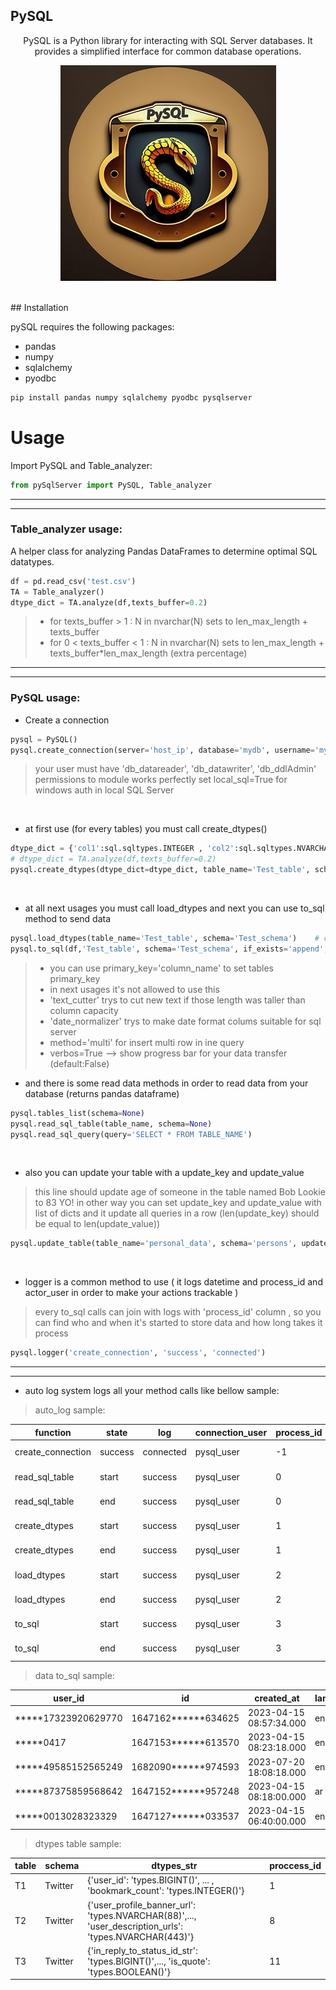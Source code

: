## PySQL

<p align="center">
PySQL is a Python library for interacting with SQL Server databases. It provides a simplified interface for common database operations.
</p>

<p align="center">
  <img src="https://github.com/sajad-git/PySQL/blob/crawler/readme/lugu.jpg?raw=true" alt="Sublime's custom image"/>
</p>
<br>
## Installation

pySQL requires the following packages:

- pandas
- numpy
- sqlalchemy
- pyodbc
  
```python
pip install pandas numpy sqlalchemy pyodbc pysqlserver
```

# Usage
Import PySQL and Table_analyzer:

```python
from pySqlServer import PySQL, Table_analyzer
```

***
***
### Table_analyzer usage:
A helper class for analyzing Pandas DataFrames to determine optimal SQL datatypes.

```python
df = pd.read_csv('test.csv')
TA = Table_analyzer()
dtype_dict = TA.analyze(df,texts_buffer=0.2)
```
> + for texts_buffer > 1 :  N in nvarchar(N) sets to len_max_length + texts_buffer
> + for 0 < texts_buffer < 1 :  N in nvarchar(N) sets to len_max_length + texts_buffer*len_max_length (extra percentage)

***
***

### PySQL usage:

+ Create a connection
```python
pysql = PySQL()
pysql.create_connection(server='host_ip', database='mydb', username='myuser', password='mypassword', local_sql=False)
```
> your user must have 'db_datareader', 'db_datawriter', 'db_ddlAdmin' permissions to module works perfectly
> set local_sql=True for windows auth in local SQL Server

<br>

+ at first use (for every tables) you must call create_dtypes()
```python
dtype_dict = {'col1':sql.sqltypes.INTEGER , 'col2':sql.sqltypes.NVARCHAR(100)} # it's suggested to use Table_analyzer to calculate optimal dtype_dict
# dtype_dict = TA.analyze(df,texts_buffer=0.2) 
pysql.create_dtypes(dtype_dict=dtype_dict, table_name='Test_table', schema='Test_schema')
```
<br>

+ at all next usages you must call load_dtypes and next you can use to_sql method to send data
```python
pysql.load_dtypes(table_name='Test_table', schema='Test_schema')    # created before
pysql.to_sql(df,'Test_table', schema='Test_schema', if_exists='append', text_cutter=True, date_normalizer=True, method='multi', verbos=True)
```
> + you can use primary_key='column_name' to set tables primary_key
> + in next usages it's not allowed to use this
> + 'text_cutter' trys to cut new text if those length was taller than column capacity
> + 'date_normalizer' trys to make date format colums suitable for sql server
> + method='multi' for insert multi row in ine query
> + verbos=True --> show progress bar for your data transfer (default:False)

+ and there is some read data methods in order to read data from your database (returns pandas dataframe)
```python
pysql.tables_list(schema=None)
pysql.read_sql_table(table_name, schema=None)
pysql.read_sql_query(query='SELECT * FROM TABLE_NAME')
```

<br>

+ also you can update your table with a update_key and update_value
> this line should update age of someone in the table named Bob Lookie to 83 YO!
> in other way you can set update_key and update_value with list of dicts and it update all queries in a row (len(update_key) should be equal to len(update_value))
```python
pysql.update_table(table_name='personal_data', schema='persons', update_key={'name':'Bob', 'last_name':'Looki'}, update_value={'age':83})
```

<br>

+ logger is a common method to use ( it logs datetime and process_id and actor_user in order to make your actions trackable )
> every to_sql calls can join with logs with 'process_id' column , so you can find who and when it's started to store data and how long takes it process
```python
pysql.logger('create_connection', 'success', 'connected')
```

***
***
+ auto log system logs all your method calls  like bellow sample:

> auto_log sample:

| function          | state   | log       | connection_user | process_id | datetime                |
|-------------------|---------|-----------|-----------------|------------|-------------------------|
| create_connection | success | connected | pysql_user      | -1         | 2023-08-12 16:04:22.000 |
| read_sql_table    | start   | success   | pysql_user      | 0          | 2023-08-12 16:04:22.000 |
| read_sql_table    | end     | success   | pysql_user      | 0          | 2023-08-12 16:04:23.000 |
| create_dtypes     | start   | success   | pysql_user      | 1          | 2023-08-12 16:04:23.000 |
| create_dtypes     | end     | success   | pysql_user      | 1          | 2023-08-12 16:04:23.000 |
| load_dtypes       | start   | success   | pysql_user      | 2          | 2023-08-12 16:04:24.000 |
| load_dtypes       | end     | success   | pysql_user      | 2          | 2023-08-12 16:04:24.000 |
| to_sql            | start   | success   | pysql_user      | 3          | 2023-08-12 16:04:24.000 |
| to_sql            | end     | success   | pysql_user      | 3          | 2023-08-12 16:04:32.000 |

> data to_sql sample:

| **user_id**         | **id**              | **created_at**          | **lang** | **favorite_count** | **quote_count** | **reply_count** | **retweet_count** | **views_count** | **bookmark_count** |
|---------------------|---------------------|-------------------------|----------|--------------------|-----------------|-----------------|-------------------|-----------------|--------------------|
| *****17323920629770 | 1647162******634625 | 2023-04-15 08:57:34.000 | en       | 2                  | 0               | 0               | 0                 | 177             | 1                  |
| *****0417           | 1647153******613570 | 2023-04-15 08:23:18.000 | en       | 1                  | 0               | 1               | 0                 | 12              | 0                  |
| *****49585152565249 | 1682090******974593 | 2023-07-20 18:08:18.000 | en       | 642                | 83              | 65              | 213               | 1749178         | 8                  |
| *****87375859568642 | 1647152******957248 | 2023-04-15 08:18:00.000 | ar       | 22                 | 8               | 0               | 0                 | 7               | 0                  |
| *****0013028323329  | 1647127******033537 | 2023-04-15 06:40:00.000 | en       | 2                  | 0               | 1               | 0                 | 84              | 2                  |

> dtypes table sample:

| table | schema  | dtypes_str                                                                                            | proccess_id |
|-------|---------|-------------------------------------------------------------------------------------------------------|-------------|
| T1    | Twitter | {'user_id': 'types.BIGINT()', ... , 'bookmark_count': 'types.INTEGER()'}                              | 1           |
| T2    | Twitter | {'user_profile_banner_url': 'types.NVARCHAR(88)',..., 'user_description_urls': 'types.NVARCHAR(443)'} | 8           |
| T3    | Twitter | {'in_reply_to_status_id_str': 'types.BIGINT()',..., 'is_quote': 'types.BOOLEAN()'}                    | 11          |
